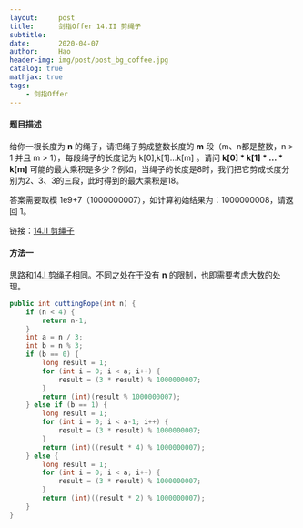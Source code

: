 ```yaml
---
layout:     post
title:      剑指Offer 14.II 剪绳子
subtitle:   
date:       2020-04-07
author:     Hao
header-img: img/post/post_bg_coffee.jpg
catalog: true
mathjax: true
tags:
    - 剑指Offer
---
```


#### 题目描述

给你一根长度为 **n** 的绳子，请把绳子剪成整数长度的 **m** 段（m、n都是整数，n > 1 并且 m > 1），每段绳子的长度记为 k[0],k[1]...k[m] 。请问 **k[0] \* k[1] \* ... \* k[m]** 可能的最大乘积是多少？例如，当绳子的长度是8时，我们把它剪成长度分别为2、3、3的三段，此时得到的最大乘积是18。

答案需要取模 1e9+7（1000000007），如计算初始结果为：1000000008，请返回 1。

链接：[14.II 剪绳子](https://leetcode-cn.com/problems/jian-sheng-zi-ii-lcof/)

#### 方法一

思路和[14.I 剪绳子](http://localhost:4000/2020/04/07/%E5%89%91%E6%8C%87Offer-14.-%E5%89%AA%E7%BB%B3%E5%AD%90/)相同。不同之处在于没有 **n** 的限制，也即需要考虑大数的处理。

```java
public int cuttingRope(int n) {
    if (n < 4) {
        return n-1;
    }
    int a = n / 3;
    int b = n % 3;
    if (b == 0) {
        long result = 1;
        for (int i = 0; i < a; i++) {
            result = (3 * result) % 1000000007;
        }
        return (int)(result % 1000000007);
    } else if (b == 1) {
        long result = 1;
        for (int i = 0; i < a-1; i++) {
            result = (3 * result) % 1000000007;
        }
        return (int)((result * 4) % 1000000007);
    } else {
        long result = 1;
        for (int i = 0; i < a; i++) {
            result = (3 * result) % 1000000007;
        }
        return (int)((result * 2) % 1000000007);
    }
}
```